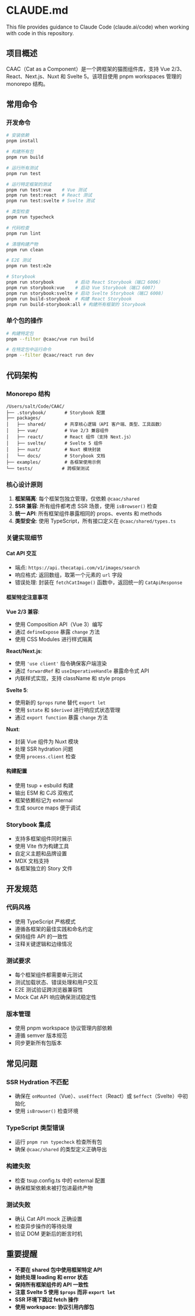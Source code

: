 # CLAUDE.md

This file provides guidance to Claude Code (claude.ai/code) when working with code in this repository.

## 项目概述

CAAC（Cat as a Component）是一个跨框架的猫图组件库，支持 Vue 2/3、React、Next.js、Nuxt 和 Svelte 5。该项目使用 pnpm workspaces 管理的 monorepo 结构。

## 常用命令

### 开发命令
```bash
# 安装依赖
pnpm install

# 构建所有包
pnpm run build

# 运行所有测试
pnpm run test

# 运行特定框架的测试
pnpm run test:vue    # Vue 测试
pnpm run test:react  # React 测试
pnpm run test:svelte # Svelte 测试

# 类型检查
pnpm run typecheck

# 代码检查
pnpm run lint

# 清理构建产物
pnpm run clean

# E2E 测试
pnpm run test:e2e

# Storybook
pnpm run storybook        # 启动 React Storybook（端口 6006）
pnpm run storybook:vue    # 启动 Vue Storybook（端口 6007）
pnpm run storybook:svelte # 启动 Svelte Storybook（端口 6008）
pnpm run build-storybook  # 构建 React Storybook
pnpm run build-storybook:all # 构建所有框架的 Storybook
```

### 单个包的操作
```bash
# 构建特定包
pnpm --filter @caac/vue run build

# 在特定包中运行命令
pnpm --filter @caac/react run dev
```

## 代码架构

### Monorepo 结构
```
/Users/salt/Code/CAAC/
├── .storybook/       # Storybook 配置
├── packages/
│   ├── shared/       # 共享核心逻辑（API 客户端、类型、工具函数）
│   ├── vue/          # Vue 2/3 兼容组件
│   ├── react/        # React 组件（支持 Next.js）
│   ├── svelte/       # Svelte 5 组件
│   ├── nuxt/         # Nuxt 模块封装
│   └── docs/         # Storybook 文档
├── examples/         # 各框架使用示例
└── tests/           # 跨框架测试
```

### 核心设计原则

1. **框架隔离**: 每个框架包独立管理，仅依赖 `@caac/shared`
2. **SSR 兼容**: 所有组件都考虑 SSR 场景，使用 `isBrowser()` 检查
3. **统一 API**: 所有框架组件暴露相同的 props、events 和 methods
4. **类型安全**: 使用 TypeScript，所有接口定义在 `@caac/shared/types.ts`

### 关键实现细节

#### Cat API 交互
- 端点: `https://api.thecatapi.com/v1/images/search`
- 响应格式: 返回数组，取第一个元素的 `url` 字段
- 错误处理: 封装在 `fetchCatImage()` 函数中，返回统一的 `CatApiResponse`

#### 框架特定注意事项

**Vue 2/3 兼容**:
- 使用 Composition API（Vue 3）编写
- 通过 `defineExpose` 暴露 `change` 方法
- 使用 CSS Modules 进行样式隔离

**React/Next.js**:
- 使用 `'use client'` 指令确保客户端渲染
- 通过 `forwardRef` 和 `useImperativeHandle` 暴露命令式 API
- 内联样式实现，支持 className 和 style props

**Svelte 5**:
- 使用新的 `$props` rune 替代 `export let`
- 使用 `$state` 和 `$derived` 进行响应式状态管理
- 通过 `export function` 暴露 `change` 方法

**Nuxt**:
- 封装 Vue 组件为 Nuxt 模块
- 处理 SSR hydration 问题
- 使用 `process.client` 检查

#### 构建配置
- 使用 tsup + esbuild 构建
- 输出 ESM 和 CJS 双格式
- 框架依赖标记为 external
- 生成 source maps 便于调试

### Storybook 集成
- 支持多框架组件同时展示
- 使用 Vite 作为构建工具
- 自定义主题和品牌设置
- MDX 文档支持
- 各框架独立的 Story 文件

## 开发规范

### 代码风格
- 使用 TypeScript 严格模式
- 遵循各框架的最佳实践和命名约定
- 保持组件 API 的一致性
- 注释关键逻辑和边缘情况

### 测试要求
- 每个框架组件都需要单元测试
- 测试加载状态、错误处理和用户交互
- E2E 测试验证跨浏览器兼容性
- Mock Cat API 响应确保测试稳定性

### 版本管理
- 使用 pnpm workspace 协议管理内部依赖
- 遵循 semver 版本规范
- 同步更新所有包版本

## 常见问题

### SSR Hydration 不匹配
- 确保在 `onMounted`（Vue）、`useEffect`（React）或 `$effect`（Svelte）中初始化
- 使用 `isBrowser()` 检查环境

### TypeScript 类型错误
- 运行 `pnpm run typecheck` 检查所有包
- 确保 `@caac/shared` 的类型定义正确导出

### 构建失败
- 检查 tsup.config.ts 中的 external 配置
- 确保框架依赖未被打包进最终产物

### 测试失败
- 确认 Cat API mock 正确设置
- 检查异步操作的等待处理
- 验证 DOM 更新后的断言时机

## 重要提醒

- **不要在 shared 包中使用框架特定 API**
- **始终处理 loading 和 error 状态**
- **保持所有框架组件的 API 一致性**
- **注意 Svelte 5 使用 `$props` 而非 `export let`**
- **SSR 环境下跳过 fetch 操作**
- **使用 workspace: 协议引用内部包**